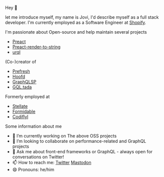 Hey 👋

let me introduce myself, my name is Jovi, I'd describe myself as a full stack developer.
I'm currently employed as a Software Engineer at [Shopify](https://shopify.com).

I'm passionate about Open-source and help maintain several projects

- [Preact](https://github.com/preactjs/preact)
- [Preact-render-to-string](https://github.com/preactjs/preact-render-to-string)
- [urql](https://github.com/urql-graphql/urql)

(Co-)creator of

- [Prefresh](https://github.com/preactjs/prefresh)
- [Hoofd](https://github.com/0no-co/hoofd)
- [GraphQLSP](https://github.com/0no-co/graphqlsp)
- [GQL.tada](https://github.com/0no-co/gql.tada)

Formerly employed at

- [Stellate](https://stellate.co)
- [Formidable](https://formidable.com/)
- [Codiflyl](https://codifly.be/en)

Some information about me

- 🔭 I’m currently working on The above OSS projects
- 👯 I’m looking to collaborate on performance-related and GraphQL projects
- 💬 Ask me about front-end frameworks or GraphQL - always open for conversations on Twitter!
- 📫 How to reach me: [Twitter](https://twitter.com/JoviDeC) <a rel="me" href="https://fosstodon.org/@jovi">Mastodon</a>
- 😄 Pronouns: he/him
